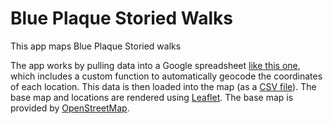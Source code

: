 # Blue Plaque Storied Walks

This app maps Blue Plaque Storied walks

The app works by pulling data into a Google spreadsheet [like this one](https://docs.google.com/spreadsheets/d/17ybrQmm-BzOvNhlRCTnYyKoiR4XbDYmDLHRyjLi0mRs/edit), which includes a custom function to automatically geocode the coordinates of each location. 
This data is then loaded into the map (as a [CSV file](https://docs.google.com/spreadsheets/d/e/2PACX-1vTbHWPMZ4HIYQZMNIKgi2IILuE7UQeC2nj7yDaQah72dOx4BP0DtV_lVLAAZgwDDDp-EU5IUXe4nqCA/pub?gid=0&single=true&output=csv)). The base map and locations are rendered using [Leaflet](https://leafletjs.com/). The base map is provided by [OpenStreetMap](https://openstreetmap.org).
